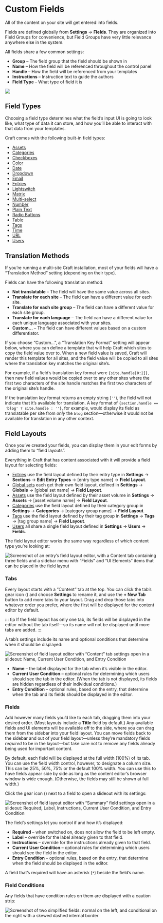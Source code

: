 # Custom Fields

All of the content on your site will get entered into fields.

Fields are defined globally from **Settings** → **Fields**. They are organized into Field Groups for convenience, but Field Groups have very little relevance anywhere else in the system.

All fields share a few common settings:

- **Group** – The field group that the field should be shown in
- **Name** – How the field will be referenced throughout the control panel
- **Handle** – How the field will be referenced from your templates
- **Instructions** – Instruction text to guide the authors
- **Field Type** – What type of field it is


<BrowserShot url="https://mysite.test/admin/settings/fields/new" :link="false" :max-height="500">
<img src="./images/fields-field-settings.png">
</BrowserShot>

## Field Types

Choosing a field type determines what the field’s input UI is going to look like, what type of data it can store, and how you’ll be able to interact with that data from your templates.

Craft comes with the following built-in field types:

- [Assets](assets-fields.md)
- [Categories](categories-fields.md)
- [Checkboxes](checkboxes-fields.md)
- [Color](color-fields.md)
- [Date](date-time-fields.md)
- [Dropdown](dropdown-fields.md)
- [Email](email-fields.md)
- [Entries](entries-fields.md)
- [Lightswitch](lightswitch-fields.md)
- [Matrix](matrix-fields.md)
- [Multi-select](multi-select-fields.md)
- [Number](number-fields.md)
- [Plain Text](plain-text-fields.md)
- [Radio Buttons](radio-buttons-fields.md)
- [Table](table-fields.md)
- [Tags](tags-fields.md)
- [Time](time-fields.md)
- [URL](url-fields.md)
- [Users](users-fields.md)

## Translation Methods

If you’re running a multi-site Craft installation, most of your fields will have a “Translation Method” setting (depending on their type).

Fields can have the following translation method:

- **Not translatable** – The field will have the same value across all sites.
- **Translate for each site** – The field can have a different value for each site.
- **Translate for each site group** – The field can have a different value for each site group.
- **Translate for each language** – The field can have a different value for each unique language associated with your sites.
- **Custom…** – The field can have different values based on a custom differentiator.

If you choose “Custom…”, a “Translation Key Format” setting will appear below, where you can define a template that will help Craft which sites to copy the field value over to. When a new field value is saved, Craft will render this template for all sites, and the field value will be copied to all sites where the translation key matches the original site’s.

For example, if a field’s translation key format were `{site.handle[0:2]}`, then new field values would be copied over to any other sites where the first two characters of the site handle matches the first two characters of the original site’s handle.

If the translation key format returns an empty string (`''`), the field will not indicate that it’s available for translation. A key format of `{section.handle == 'blog' ? site.handle : ''}`, for example, would display its field as translatable per site from _only_ the `blog` section—otherwise it would not be available for translation in any other context.

## Field Layouts

Once you’ve created your fields, you can display them in your edit forms by adding them to “field layouts”.

Everything in Craft that has content associated with it will provide a field layout for selecting fields:

- [Entries](entries.md) use the field layout defined by their entry type in **Settings** → **Sections** → **Edit Entry Types** → [entry type name] → **Field Layout**.
- [Global sets](globals.md) each get their own field layout, defined in **Settings** → **Globals** → [global set name] → **Field Layout**.
- [Assets](assets.md) use the field layout defined by their asset volume in **Settings** → **Assets** → [asset volume name] → **Field Layout**.
- [Categories](categories.md) use the field layout defined by their category group in **Settings** → **Categories** → [category group name] → **Field Layout**.
- [Tags](tags.md) use the field layout defined by their tag group in **Settings** → **Tags** → [tag group name] → **Field Layout**.
- [Users](users.md) all share a single field layout defined in **Settings** → **Users** → **Fields**.

The field layout editor works the same way regardless of which content type you’re looking at:

![Screenshot of an entry’s field layout editor, with a Content tab containing three fields and a sidebar menu with “Fields” and “UI Elements” items that can be placed in the field layout](./images/field-layout-editor.png)

### Tabs

Every layout starts with a “Content” tab at the top. You can click the tab’s gear icon (<icon kind="settings" />) and choose **Settings** to rename it, and use the **+ New Tab** button to add more tabs to your layout. Drag and drop those tabs into whatever order you prefer, where the first will be displayed for the content editor by default.

::: tip
If the field layout has only one tab, its fields will be displayed in the editor without the tab itself—so its name will not be displayed until more tabs are added.
:::

A tab’s settings include its name and optional conditions that determine when it should be displayed:

![Screenshot of field layout editor with “Content” tab settings open in a slideout: Name, Current User Condition, and Entry Condition](./images/field-layout-tab-settings.png)

- **Name** – the label displayed for the tab when it’s visible in the editor.
- **Current User Condition** – optional rules for determining which users should see the tab in the editor. (When the tab is not displayed, its fields are hidden regardless of their individual conditions.)
- **Entry Condition** – optional rules, based on the entry, that determine when the tab and its fields should be displayed in the editor.

### Fields

Add however many fields you’d like to each tab, dragging them into your desired order. (Most layouts include a **Title** field by default.) Any available fields and UI elements will be available off to the side, where you can drag them from the sidebar into your field layout. You can move fields back to the sidebar and out of your field layout—unless they’re mandatory fields _required_ to be in the layout—but take care not to remove any fields already being used for important content.

By default, each field will be displayed at the full width (100%) of its tab. You can use the field width control, however, to designate a column size. This can be 25%, 50%, 75% or the default 100% width. You can use this to have fields appear side by side as long as the content editor’s browser window is wide enough. (Otherwise, the fields may still be shown at full width.)

Click the gear icon (<icon kind="settings" />) next to a field to open a slideout with its settings:

![Screenshot of field layout editor with “Summary” field settings open in a slideout: Required, Label, Instructions, Current User Condition, and Entry Condition](./images/field-slideout.png)

The field’s settings let you control if and how it’s displayed:

- **Required** – when switched on, does not allow the field to be left empty.
- **Label** – override for the label already given to that field.
- **Instructions** – override for the instructions already given to that field.
- **Current User Condition** – optional rules for determining which users should see the field in the editor.
- **Entry Condition** – optional rules, based on the entry, that determine when the field should be displayed in the editor.

A field that’s required will have an asterisk (`*`) beside the field’s name.

### Field Conditions

Any fields that have condition rules on them are displayed with a caution strip:

![Screenshot of two simplified fields: normal on the left, and conditional on the right with a skewed dashed internal border](./images/field-and-conditional-field.png)

